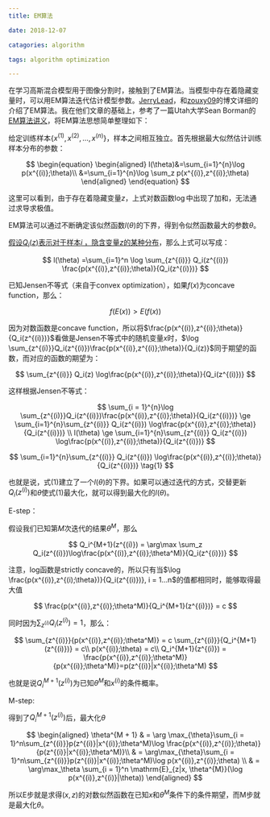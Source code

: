```yaml
---
title: EM算法

date: 2018-12-07

catagories: algorithm

tags: algorithm optimization

---
```


在学习高斯混合模型用于图像分割时，接触到了EM算法。当模型中存在着隐藏变量时，可以用EM算法迭代估计模型参数。[JerryLead](http://www.cnblogs.com/jerrylead/archive/2011/04/06/2006936.html)，和[zouxy09](https://blog.csdn.net/zouxy09/article/details/8537620)的博文详细的介绍了EM算法。我在他们文章的基础上，参考了一篇Utah大学Sean Borman的[EM算法讲义](https://www.cs.utah.edu/~piyush/teaching/EM_algorithm.pdf)，将EM算法思想简单整理如下：

给定训练样本$\{x^{(1)},x^{(2)},…,x^{(n)}\}$，样本之间相互独立。首先根据最大似然估计训练样本分布的参数：  

$$
\begin{equation}
\begin{aligned}
l(\theta)&=\sum_{i=1}^{n}\log p(x^{(i)};\theta)\\
&=\sum_{i=1}^{n}\log \sum_z p(x^{(i)},z^{(i)};\theta)
\end{aligned}
\end{equation}
$$

这里可以看到，由于存在着隐藏变量$z$，上式对数函数$\log$中出现了加和，无法通过求导求极值。 

EM算法可以通过不断确定该似然函数$l(\theta)$的下界，得到令似然函数最大的参数$\theta$。  

<u>假设$Q_i(z)$表示对于样本$i$ ，隐含变量$z$的某种分布</u>，那么上式可以写成： 
 
$$
l(\theta) =\sum_{i=1}^n \log \sum_{z^{(i)}} Q_i(z^{(i)}) \frac{p(x^{(i)},z^{(i)};\theta)}{Q_i(z^{(i)})}
$$

已知Jensen不等式（来自于convex optimization），如果$f(x)$为concave function，那么：  

$$
f(E(x))>E(f(x))
$$

因为对数函数是concave function，所以将$\frac{p(x^{(i)},z^{(i)};\theta)}{Q_i(z^{(i)})}$看做是Jensen不等式中的随机变量$x$时，$\log \sum_{z^{(i)}}Q_i(z^{(i)})\frac{p(x^{(i)},z^{(i)};\theta)}{Q_i(z)}$同于期望的函数，而对应的函数的期望为：  

$$
\sum_{z^{(i)}} Q_i(z) \log\frac{p(x^{(i)},z^{(i)};\theta)}{Q_i(z^{(i)})}
$$

这样根据Jensen不等式：  

$$
\sum_{i = 1}^{n}\log \sum_{z^{(i)}}Q_i(z^{(i)})\frac{p(x^{(i)},z^{(i)};\theta)}{Q_i(z^{(i)})} \ge
\sum_{i=1}^{n}\sum_{z^{(i)}} Q_i(z^{(i)}) \log\frac{p(x^{(i)},z^{(i)};\theta)}{Q_i(z^{(i)})} \\
l(\theta) \ge \sum_{i=1}^{n}\sum_{z^{(i)}} Q_i(z^{(i)}) \log\frac{p(x^{(i)},z^{(i)};\theta)}{Q_i(z^{(i)})}
$$

$$
\sum_{i=1}^{n}\sum_{z^{(i)}} Q_i(z^{(i)}) \log\frac{p(x^{(i)},z^{(i)};\theta)}{Q_i(z^{(i)})} \tag{1}
$$



也就是说，式$(1)$建立了一个$l(\theta)$的下界。如果可以通过迭代的方式，交替更新$Q_i(z^{(i)})$和$\theta$使式$(1)$最大化，就可以得到最大化的$l(\theta)$。  


E-step：  

假设我们已知第$M$次迭代的结果$\theta^M$，那么  

$$
Q_i^{M+1}(z^{(i)}) = \arg\max \sum_z Q_i(z^{(i)})\log\frac{p(x^{(i)},z^{(i)};\theta^M)}{Q_i(z^{(i)})}
$$

注意，log函数是strictly concave的，所以只有当$\log \frac{p(x^{(i)},z^{(i);\theta})}{Q_i(z^{(i)})}, i = 1...n$的值都相同时，能够取得最大值  

$$
\frac{p(x^{(i)},z^{(i)};\theta^M)}{Q_i^{M+1}(z^{(i)})} = c
$$

同时因为$\sum_{z^{(i)}} Q_i(z^{(i)})=1$，那么：  

$$
\sum_{z^{(i)}}{p(x^{(i)},z^{(i)};\theta^M)} = c \sum_{z^{(i)}}{Q_i^{M+1}(z^{(i)})} = c\\
p(x^{(i)};\theta) = c\\
Q_i^{M+1}(z^{(i)}) = \frac{p(x^{(i)},z^{(i)};\theta^M)}{p(x^{(i)};\theta^M)}=p(z^{(i)}|x^{(i)};\theta^M)
$$

也就是说$Q_i^{M+1}(z^{(i)})$为已知$\theta ^ M$和$x^{(i)}$的条件概率。  

M-step:  

得到了$Q_i^{M +1}(z^{(i)})$后，最大化$\theta$  

$$
\begin{aligned}
\theta^{M + 1} & = \arg \max_{\theta}\sum_{i = 1}^n\sum_{z^{(i)}}p(z^{(i)}|x^{(i)};\theta^M)\log \frac{p(x^{(i)},z^{(i)};\theta)}{p(z^{(i)}|x^{(i)};\theta^M)}\\
& = \arg\max_{\theta}\sum_{i = 1}^n\sum_{z^{(i)}}p(z^{(i)}|x^{(i)};\theta^M)\log p(x^{(i)},z^{(i)};\theta) \\
& = \arg\max_\theta \sum_{i = 1}^n \mathrm{E}_{z|x, \theta^{M}}(\log p(x^{(i)},z^{(i)}|\theta))
\end{aligned}
$$

所以E步就是求得$(x,z)$的对数似然函数在已知$x$和$\theta^M$条件下的条件期望，而M步就是最大化$\theta$。  

